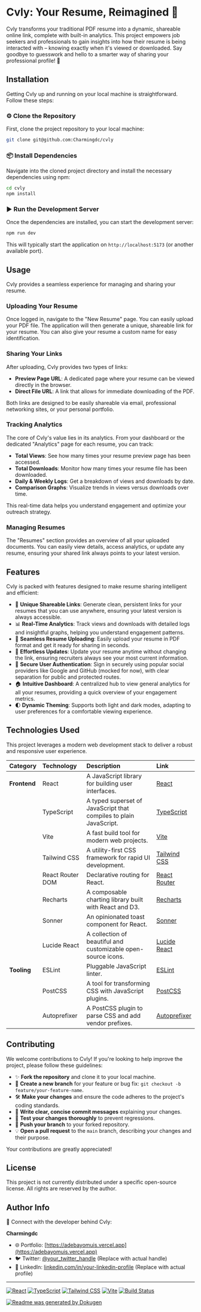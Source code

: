 # Cvly: Your Resume, Reimagined 📄

Cvly transforms your traditional PDF resume into a dynamic, shareable online link, complete with built-in analytics. This project empowers job seekers and professionals to gain insights into how their resume is being interacted with – knowing exactly when it's viewed or downloaded. Say goodbye to guesswork and hello to a smarter way of sharing your professional profile! 🚀

## Installation

Getting Cvly up and running on your local machine is straightforward. Follow these steps:

### ⚙️ Clone the Repository

First, clone the project repository to your local machine:

```bash
git clone git@github.com:Charmingdc/cvly
```

### 📦 Install Dependencies

Navigate into the cloned project directory and install the necessary dependencies using npm:

```bash
cd cvly
npm install
```

### ▶️ Run the Development Server

Once the dependencies are installed, you can start the development server:

```bash
npm run dev
```

This will typically start the application on `http://localhost:5173` (or another available port).

## Usage

Cvly provides a seamless experience for managing and sharing your resume.

### Uploading Your Resume
Once logged in, navigate to the "New Resume" page. You can easily upload your PDF file. The application will then generate a unique, shareable link for your resume. You can also give your resume a custom name for easy identification.

### Sharing Your Links
After uploading, Cvly provides two types of links:
*   **Preview Page URL**: A dedicated page where your resume can be viewed directly in the browser.
*   **Direct File URL**: A link that allows for immediate downloading of the PDF.

Both links are designed to be easily shareable via email, professional networking sites, or your personal portfolio.

### Tracking Analytics
The core of Cvly's value lies in its analytics. From your dashboard or the dedicated "Analytics" page for each resume, you can track:
*   **Total Views**: See how many times your resume preview page has been accessed.
*   **Total Downloads**: Monitor how many times your resume file has been downloaded.
*   **Daily & Weekly Logs**: Get a breakdown of views and downloads by date.
*   **Comparison Graphs**: Visualize trends in views versus downloads over time.

This real-time data helps you understand engagement and optimize your outreach strategy.

### Managing Resumes
The "Resumes" section provides an overview of all your uploaded documents. You can easily view details, access analytics, or update any resume, ensuring your shared link always points to your latest version.

## Features

Cvly is packed with features designed to make resume sharing intelligent and efficient:

*   🔗 **Unique Shareable Links**: Generate clean, persistent links for your resumes that you can use anywhere, ensuring your latest version is always accessible.
*   📊 **Real-Time Analytics**: Track views and downloads with detailed logs and insightful graphs, helping you understand engagement patterns.
*   🚀 **Seamless Resume Uploading**: Easily upload your resume in PDF format and get it ready for sharing in seconds.
*   🔄 **Effortless Updates**: Update your resume anytime without changing the link, ensuring recruiters always see your most current information.
*   🔐 **Secure User Authentication**: Sign in securely using popular social providers like Google and GitHub (mocked for now), with clear separation for public and protected routes.
*   🏠 **Intuitive Dashboard**: A centralized hub to view general analytics for all your resumes, providing a quick overview of your engagement metrics.
*   🌓 **Dynamic Theming**: Supports both light and dark modes, adapting to user preferences for a comfortable viewing experience.

## Technologies Used

This project leverages a modern web development stack to deliver a robust and responsive user experience.

| Category      | Technology       | Description                                  | Link                                            |
| :------------ | :--------------- | :------------------------------------------- | :---------------------------------------------- |
| **Frontend**  | React            | A JavaScript library for building user interfaces. | [React](https://react.dev/)                      |
|               | TypeScript       | A typed superset of JavaScript that compiles to plain JavaScript. | [TypeScript](https://www.typescriptlang.org/)    |
|               | Vite             | A fast build tool for modern web projects.    | [Vite](https://vitejs.dev/)                      |
|               | Tailwind CSS     | A utility-first CSS framework for rapid UI development. | [Tailwind CSS](https://tailwindcss.com/)         |
|               | React Router DOM | Declarative routing for React.                 | [React Router](https://reactrouter.com/en/main) |
|               | Recharts         | A composable charting library built with React and D3. | [Recharts](https://recharts.org/en-US/)          |
|               | Sonner           | An opinionated toast component for React.      | [Sonner](https://sonner.emilkowal.ski/)          |
|               | Lucide React     | A collection of beautiful and customizable open-source icons. | [Lucide React](https://lucide.dev/)              |
| **Tooling**   | ESLint           | Pluggable JavaScript linter.                   | [ESLint](https://eslint.org/)                    |
|               | PostCSS          | A tool for transforming CSS with JavaScript plugins. | [PostCSS](https://postcss.org/)                  |
|               | Autoprefixer     | A PostCSS plugin to parse CSS and add vendor prefixes. | [Autoprefixer](https://github.com/postcss/autoprefixer) |

## Contributing

We welcome contributions to Cvly! If you're looking to help improve the project, please follow these guidelines:

*   ✨ **Fork the repository** and clone it to your local machine.
*   🌿 **Create a new branch** for your feature or bug fix: `git checkout -b feature/your-feature-name`.
*   🛠️ **Make your changes** and ensure the code adheres to the project's coding standards.
*   📝 **Write clear, concise commit messages** explaining your changes.
*   🧪 **Test your changes thoroughly** to prevent regressions.
*   🚀 **Push your branch** to your forked repository.
*   💡 **Open a pull request** to the `main` branch, describing your changes and their purpose.

Your contributions are greatly appreciated!

## License

This project is not currently distributed under a specific open-source license. All rights are reserved by the author.

## Author Info

👋 Connect with the developer behind Cvly:

**Charmingdc**
*   🌐 Portfolio: [https://adebayomuis.vercel.app](https://adebayomuis.vercel.app)
*   🐦 Twitter: [@your_twitter_handle](https://twitter.com/your_twitter_handle) (Replace with actual handle)
*   👔 LinkedIn: [linkedin.com/in/your-linkedin-profile](https://linkedin.com/in/your-linkedin-profile) (Replace with actual profile)

---

[![React](https://img.shields.io/badge/React-61DAFB?style=for-the-badge&logo=react&logoColor=white)](https://react.dev/)
[![TypeScript](https://img.shields.io/badge/TypeScript-3178C6?style=for-the-badge&logo=typescript&logoColor=white)](https://www.typescriptlang.org/)
[![Tailwind CSS](https://img.shields.io/badge/Tailwind_CSS-06B6D4?style=for-the-badge&logo=tailwind-css&logoColor=white)](https://tailwindcss.com/)
[![Vite](https://img.shields.io/badge/Vite-646CFF?style=for-the-badge&logo=vite&logoColor=white)](https://vitejs.dev/)
[![Build Status](https://img.shields.io/badge/Build-Passing-brightgreen?style=for-the-badge)](https://github.com/Charmingdc/cvly/actions)

[![Readme was generated by Dokugen](https://img.shields.io/badge/Readme%20was%20generated%20by-Dokugen-brightgreen)](https://www.npmjs.com/package/dokugen)